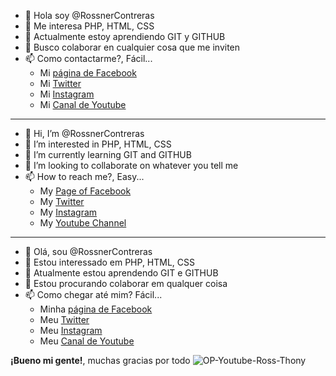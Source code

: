 - 👋 Hola soy @RossnerContreras
- 👀 Me interesa PHP, HTML, CSS
- 🌱 Actualmente estoy aprendiendo GIT y GITHUB
- 💞️ Busco colaborar en cualquier cosa que me inviten
- 📫 Como contactarme?, Fácil...
   * Mi [página de Facebook](https://web.facebook.com/TuYYoParaTodaLaEternidadLoPensare)
   * Mi [Twitter](https://twitter.com/RoSsNeR_06)
   * Mi [Instagram](https://www.instagram.com/rossnercontreras/)
   * Mi [Canal de Youtube](https://www.youtube.com/channel/UCjVDwAINaCr3uoeXLpQofeg)
_________________________________________________________________
- 👋 Hi, I’m @RossnerContreras
- 👀 I’m interested in PHP, HTML, CSS
- 🌱 I’m currently learning GIT and GITHUB
- 💞️ I’m looking to collaborate on whatever you tell me
- 📫 How to reach me?, Easy...
   * My [Page of Facebook](https://web.facebook.com/TuYYoParaTodaLaEternidadLoPensare)
   * My [Twitter](https://twitter.com/RoSsNeR_06)
   * My [Instagram](https://www.instagram.com/rossnercontreras/)
   * My [Youtube Channel](https://www.youtube.com/channel/UCjVDwAINaCr3uoeXLpQofeg)
_________________________________________________________________
- 👋 Olá, sou @RossnerContreras
- 👀 Estou interessado em PHP, HTML, CSS
- 🌱 Atualmente estou aprendendo GIT e GITHUB
- 💞️ Estou procurando colaborar em qualquer coisa
- 📫 Como chegar até mim? Fácil...
   * Minha [página de Facebook](https://web.facebook.com/TuYYoParaTodaLaEternidadLoPensare)
   * Meu [Twitter](https://twitter.com/RoSsNeR_06)
   * Meu [Instagram](https://www.instagram.com/rossnercontreras/)
   * Meu [Canal de Youtube](https://www.youtube.com/channel/UCjVDwAINaCr3uoeXLpQofeg)

**¡Bueno mi gente!**, muchas gracias por todo ![OP-Youtube-Ross-Thony](https://user-images.githubusercontent.com/126524470/235120723-2501da08-503b-4ff7-a74e-a3e2d49adbc6.png)

<!---
RossnerContreras/RossnerContreras is a ✨ special ✨ repository because its `README.md` (this file) appears on your GitHub profile.
You can click the Preview link to take a look at your changes.
--->

